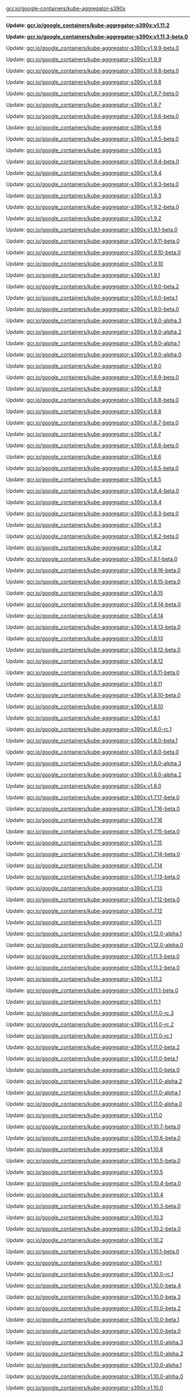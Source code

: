[gcr.io/google-containers/kube-aggregator-s390x](https://hub.docker.com/r/cruse/kube-aggregator-s390x/tags/) 

----
**Update: [gcr.io/google_containers/kube-aggregator-s390x:v1.11.2](https://hub.docker.com/r/cruse/kube-aggregator-s390x/tags/)**

**Update: [gcr.io/google_containers/kube-aggregator-s390x:v1.11.3-beta.0](https://hub.docker.com/r/cruse/kube-aggregator-s390x/tags/)**

Update: [gcr.io/google_containers/kube-aggregator-s390x:v1.9.9-beta.0](https://hub.docker.com/r/cruse/kube-aggregator-s390x/tags/)

Update: [gcr.io/google_containers/kube-aggregator-s390x:v1.9.9](https://hub.docker.com/r/cruse/kube-aggregator-s390x/tags/)

Update: [gcr.io/google_containers/kube-aggregator-s390x:v1.9.8-beta.0](https://hub.docker.com/r/cruse/kube-aggregator-s390x/tags/)

Update: [gcr.io/google_containers/kube-aggregator-s390x:v1.9.8](https://hub.docker.com/r/cruse/kube-aggregator-s390x/tags/)

Update: [gcr.io/google_containers/kube-aggregator-s390x:v1.9.7-beta.0](https://hub.docker.com/r/cruse/kube-aggregator-s390x/tags/)

Update: [gcr.io/google_containers/kube-aggregator-s390x:v1.9.7](https://hub.docker.com/r/cruse/kube-aggregator-s390x/tags/)

Update: [gcr.io/google_containers/kube-aggregator-s390x:v1.9.6-beta.0](https://hub.docker.com/r/cruse/kube-aggregator-s390x/tags/)

Update: [gcr.io/google_containers/kube-aggregator-s390x:v1.9.6](https://hub.docker.com/r/cruse/kube-aggregator-s390x/tags/)

Update: [gcr.io/google_containers/kube-aggregator-s390x:v1.9.5-beta.0](https://hub.docker.com/r/cruse/kube-aggregator-s390x/tags/)

Update: [gcr.io/google_containers/kube-aggregator-s390x:v1.9.5](https://hub.docker.com/r/cruse/kube-aggregator-s390x/tags/)

Update: [gcr.io/google_containers/kube-aggregator-s390x:v1.9.4-beta.0](https://hub.docker.com/r/cruse/kube-aggregator-s390x/tags/)

Update: [gcr.io/google_containers/kube-aggregator-s390x:v1.9.4](https://hub.docker.com/r/cruse/kube-aggregator-s390x/tags/)

Update: [gcr.io/google_containers/kube-aggregator-s390x:v1.9.3-beta.0](https://hub.docker.com/r/cruse/kube-aggregator-s390x/tags/)

Update: [gcr.io/google_containers/kube-aggregator-s390x:v1.9.3](https://hub.docker.com/r/cruse/kube-aggregator-s390x/tags/)

Update: [gcr.io/google_containers/kube-aggregator-s390x:v1.9.2-beta.0](https://hub.docker.com/r/cruse/kube-aggregator-s390x/tags/)

Update: [gcr.io/google_containers/kube-aggregator-s390x:v1.9.2](https://hub.docker.com/r/cruse/kube-aggregator-s390x/tags/)

Update: [gcr.io/google_containers/kube-aggregator-s390x:v1.9.1-beta.0](https://hub.docker.com/r/cruse/kube-aggregator-s390x/tags/)

Update: [gcr.io/google_containers/kube-aggregator-s390x:v1.9.11-beta.0](https://hub.docker.com/r/cruse/kube-aggregator-s390x/tags/)

Update: [gcr.io/google_containers/kube-aggregator-s390x:v1.9.10-beta.0](https://hub.docker.com/r/cruse/kube-aggregator-s390x/tags/)

Update: [gcr.io/google_containers/kube-aggregator-s390x:v1.9.10](https://hub.docker.com/r/cruse/kube-aggregator-s390x/tags/)

Update: [gcr.io/google_containers/kube-aggregator-s390x:v1.9.1](https://hub.docker.com/r/cruse/kube-aggregator-s390x/tags/)

Update: [gcr.io/google_containers/kube-aggregator-s390x:v1.9.0-beta.2](https://hub.docker.com/r/cruse/kube-aggregator-s390x/tags/)

Update: [gcr.io/google_containers/kube-aggregator-s390x:v1.9.0-beta.1](https://hub.docker.com/r/cruse/kube-aggregator-s390x/tags/)

Update: [gcr.io/google_containers/kube-aggregator-s390x:v1.9.0-beta.0](https://hub.docker.com/r/cruse/kube-aggregator-s390x/tags/)

Update: [gcr.io/google_containers/kube-aggregator-s390x:v1.9.0-alpha.3](https://hub.docker.com/r/cruse/kube-aggregator-s390x/tags/)

Update: [gcr.io/google_containers/kube-aggregator-s390x:v1.9.0-alpha.2](https://hub.docker.com/r/cruse/kube-aggregator-s390x/tags/)

Update: [gcr.io/google_containers/kube-aggregator-s390x:v1.9.0-alpha.1](https://hub.docker.com/r/cruse/kube-aggregator-s390x/tags/)

Update: [gcr.io/google_containers/kube-aggregator-s390x:v1.9.0-alpha.0](https://hub.docker.com/r/cruse/kube-aggregator-s390x/tags/)

Update: [gcr.io/google_containers/kube-aggregator-s390x:v1.9.0](https://hub.docker.com/r/cruse/kube-aggregator-s390x/tags/)

Update: [gcr.io/google_containers/kube-aggregator-s390x:v1.8.9-beta.0](https://hub.docker.com/r/cruse/kube-aggregator-s390x/tags/)

Update: [gcr.io/google_containers/kube-aggregator-s390x:v1.8.9](https://hub.docker.com/r/cruse/kube-aggregator-s390x/tags/)

Update: [gcr.io/google_containers/kube-aggregator-s390x:v1.8.8-beta.0](https://hub.docker.com/r/cruse/kube-aggregator-s390x/tags/)

Update: [gcr.io/google_containers/kube-aggregator-s390x:v1.8.8](https://hub.docker.com/r/cruse/kube-aggregator-s390x/tags/)

Update: [gcr.io/google_containers/kube-aggregator-s390x:v1.8.7-beta.0](https://hub.docker.com/r/cruse/kube-aggregator-s390x/tags/)

Update: [gcr.io/google_containers/kube-aggregator-s390x:v1.8.7](https://hub.docker.com/r/cruse/kube-aggregator-s390x/tags/)

Update: [gcr.io/google_containers/kube-aggregator-s390x:v1.8.6-beta.0](https://hub.docker.com/r/cruse/kube-aggregator-s390x/tags/)

Update: [gcr.io/google_containers/kube-aggregator-s390x:v1.8.6](https://hub.docker.com/r/cruse/kube-aggregator-s390x/tags/)

Update: [gcr.io/google_containers/kube-aggregator-s390x:v1.8.5-beta.0](https://hub.docker.com/r/cruse/kube-aggregator-s390x/tags/)

Update: [gcr.io/google_containers/kube-aggregator-s390x:v1.8.5](https://hub.docker.com/r/cruse/kube-aggregator-s390x/tags/)

Update: [gcr.io/google_containers/kube-aggregator-s390x:v1.8.4-beta.0](https://hub.docker.com/r/cruse/kube-aggregator-s390x/tags/)

Update: [gcr.io/google_containers/kube-aggregator-s390x:v1.8.4](https://hub.docker.com/r/cruse/kube-aggregator-s390x/tags/)

Update: [gcr.io/google_containers/kube-aggregator-s390x:v1.8.3-beta.0](https://hub.docker.com/r/cruse/kube-aggregator-s390x/tags/)

Update: [gcr.io/google_containers/kube-aggregator-s390x:v1.8.3](https://hub.docker.com/r/cruse/kube-aggregator-s390x/tags/)

Update: [gcr.io/google_containers/kube-aggregator-s390x:v1.8.2-beta.0](https://hub.docker.com/r/cruse/kube-aggregator-s390x/tags/)

Update: [gcr.io/google_containers/kube-aggregator-s390x:v1.8.2](https://hub.docker.com/r/cruse/kube-aggregator-s390x/tags/)

Update: [gcr.io/google_containers/kube-aggregator-s390x:v1.8.1-beta.0](https://hub.docker.com/r/cruse/kube-aggregator-s390x/tags/)

Update: [gcr.io/google_containers/kube-aggregator-s390x:v1.8.16-beta.0](https://hub.docker.com/r/cruse/kube-aggregator-s390x/tags/)

Update: [gcr.io/google_containers/kube-aggregator-s390x:v1.8.15-beta.0](https://hub.docker.com/r/cruse/kube-aggregator-s390x/tags/)

Update: [gcr.io/google_containers/kube-aggregator-s390x:v1.8.15](https://hub.docker.com/r/cruse/kube-aggregator-s390x/tags/)

Update: [gcr.io/google_containers/kube-aggregator-s390x:v1.8.14-beta.0](https://hub.docker.com/r/cruse/kube-aggregator-s390x/tags/)

Update: [gcr.io/google_containers/kube-aggregator-s390x:v1.8.14](https://hub.docker.com/r/cruse/kube-aggregator-s390x/tags/)

Update: [gcr.io/google_containers/kube-aggregator-s390x:v1.8.13-beta.0](https://hub.docker.com/r/cruse/kube-aggregator-s390x/tags/)

Update: [gcr.io/google_containers/kube-aggregator-s390x:v1.8.13](https://hub.docker.com/r/cruse/kube-aggregator-s390x/tags/)

Update: [gcr.io/google_containers/kube-aggregator-s390x:v1.8.12-beta.0](https://hub.docker.com/r/cruse/kube-aggregator-s390x/tags/)

Update: [gcr.io/google_containers/kube-aggregator-s390x:v1.8.12](https://hub.docker.com/r/cruse/kube-aggregator-s390x/tags/)

Update: [gcr.io/google_containers/kube-aggregator-s390x:v1.8.11-beta.0](https://hub.docker.com/r/cruse/kube-aggregator-s390x/tags/)

Update: [gcr.io/google_containers/kube-aggregator-s390x:v1.8.11](https://hub.docker.com/r/cruse/kube-aggregator-s390x/tags/)

Update: [gcr.io/google_containers/kube-aggregator-s390x:v1.8.10-beta.0](https://hub.docker.com/r/cruse/kube-aggregator-s390x/tags/)

Update: [gcr.io/google_containers/kube-aggregator-s390x:v1.8.10](https://hub.docker.com/r/cruse/kube-aggregator-s390x/tags/)

Update: [gcr.io/google_containers/kube-aggregator-s390x:v1.8.1](https://hub.docker.com/r/cruse/kube-aggregator-s390x/tags/)

Update: [gcr.io/google_containers/kube-aggregator-s390x:v1.8.0-rc.1](https://hub.docker.com/r/cruse/kube-aggregator-s390x/tags/)

Update: [gcr.io/google_containers/kube-aggregator-s390x:v1.8.0-beta.1](https://hub.docker.com/r/cruse/kube-aggregator-s390x/tags/)

Update: [gcr.io/google_containers/kube-aggregator-s390x:v1.8.0-beta.0](https://hub.docker.com/r/cruse/kube-aggregator-s390x/tags/)

Update: [gcr.io/google_containers/kube-aggregator-s390x:v1.8.0-alpha.3](https://hub.docker.com/r/cruse/kube-aggregator-s390x/tags/)

Update: [gcr.io/google_containers/kube-aggregator-s390x:v1.8.0-alpha.2](https://hub.docker.com/r/cruse/kube-aggregator-s390x/tags/)

Update: [gcr.io/google_containers/kube-aggregator-s390x:v1.8.0](https://hub.docker.com/r/cruse/kube-aggregator-s390x/tags/)

Update: [gcr.io/google_containers/kube-aggregator-s390x:v1.7.17-beta.0](https://hub.docker.com/r/cruse/kube-aggregator-s390x/tags/)

Update: [gcr.io/google_containers/kube-aggregator-s390x:v1.7.16-beta.0](https://hub.docker.com/r/cruse/kube-aggregator-s390x/tags/)

Update: [gcr.io/google_containers/kube-aggregator-s390x:v1.7.16](https://hub.docker.com/r/cruse/kube-aggregator-s390x/tags/)

Update: [gcr.io/google_containers/kube-aggregator-s390x:v1.7.15-beta.0](https://hub.docker.com/r/cruse/kube-aggregator-s390x/tags/)

Update: [gcr.io/google_containers/kube-aggregator-s390x:v1.7.15](https://hub.docker.com/r/cruse/kube-aggregator-s390x/tags/)

Update: [gcr.io/google_containers/kube-aggregator-s390x:v1.7.14-beta.0](https://hub.docker.com/r/cruse/kube-aggregator-s390x/tags/)

Update: [gcr.io/google_containers/kube-aggregator-s390x:v1.7.14](https://hub.docker.com/r/cruse/kube-aggregator-s390x/tags/)

Update: [gcr.io/google_containers/kube-aggregator-s390x:v1.7.13-beta.0](https://hub.docker.com/r/cruse/kube-aggregator-s390x/tags/)

Update: [gcr.io/google_containers/kube-aggregator-s390x:v1.7.13](https://hub.docker.com/r/cruse/kube-aggregator-s390x/tags/)

Update: [gcr.io/google_containers/kube-aggregator-s390x:v1.7.12-beta.0](https://hub.docker.com/r/cruse/kube-aggregator-s390x/tags/)

Update: [gcr.io/google_containers/kube-aggregator-s390x:v1.7.12](https://hub.docker.com/r/cruse/kube-aggregator-s390x/tags/)

Update: [gcr.io/google_containers/kube-aggregator-s390x:v1.7.11](https://hub.docker.com/r/cruse/kube-aggregator-s390x/tags/)

Update: [gcr.io/google_containers/kube-aggregator-s390x:v1.12.0-alpha.1](https://hub.docker.com/r/cruse/kube-aggregator-s390x/tags/)

Update: [gcr.io/google_containers/kube-aggregator-s390x:v1.12.0-alpha.0](https://hub.docker.com/r/cruse/kube-aggregator-s390x/tags/)

Update: [gcr.io/google_containers/kube-aggregator-s390x:v1.11.3-beta.0](https://hub.docker.com/r/cruse/kube-aggregator-s390x/tags/)

Update: [gcr.io/google_containers/kube-aggregator-s390x:v1.11.2-beta.0](https://hub.docker.com/r/cruse/kube-aggregator-s390x/tags/)

Update: [gcr.io/google_containers/kube-aggregator-s390x:v1.11.2](https://hub.docker.com/r/cruse/kube-aggregator-s390x/tags/)

Update: [gcr.io/google_containers/kube-aggregator-s390x:v1.11.1-beta.0](https://hub.docker.com/r/cruse/kube-aggregator-s390x/tags/)

Update: [gcr.io/google_containers/kube-aggregator-s390x:v1.11.1](https://hub.docker.com/r/cruse/kube-aggregator-s390x/tags/)

Update: [gcr.io/google_containers/kube-aggregator-s390x:v1.11.0-rc.3](https://hub.docker.com/r/cruse/kube-aggregator-s390x/tags/)

Update: [gcr.io/google_containers/kube-aggregator-s390x:v1.11.0-rc.2](https://hub.docker.com/r/cruse/kube-aggregator-s390x/tags/)

Update: [gcr.io/google_containers/kube-aggregator-s390x:v1.11.0-rc.1](https://hub.docker.com/r/cruse/kube-aggregator-s390x/tags/)

Update: [gcr.io/google_containers/kube-aggregator-s390x:v1.11.0-beta.2](https://hub.docker.com/r/cruse/kube-aggregator-s390x/tags/)

Update: [gcr.io/google_containers/kube-aggregator-s390x:v1.11.0-beta.1](https://hub.docker.com/r/cruse/kube-aggregator-s390x/tags/)

Update: [gcr.io/google_containers/kube-aggregator-s390x:v1.11.0-beta.0](https://hub.docker.com/r/cruse/kube-aggregator-s390x/tags/)

Update: [gcr.io/google_containers/kube-aggregator-s390x:v1.11.0-alpha.2](https://hub.docker.com/r/cruse/kube-aggregator-s390x/tags/)

Update: [gcr.io/google_containers/kube-aggregator-s390x:v1.11.0-alpha.1](https://hub.docker.com/r/cruse/kube-aggregator-s390x/tags/)

Update: [gcr.io/google_containers/kube-aggregator-s390x:v1.11.0-alpha.0](https://hub.docker.com/r/cruse/kube-aggregator-s390x/tags/)

Update: [gcr.io/google_containers/kube-aggregator-s390x:v1.11.0](https://hub.docker.com/r/cruse/kube-aggregator-s390x/tags/)

Update: [gcr.io/google_containers/kube-aggregator-s390x:v1.10.7-beta.0](https://hub.docker.com/r/cruse/kube-aggregator-s390x/tags/)

Update: [gcr.io/google_containers/kube-aggregator-s390x:v1.10.6-beta.0](https://hub.docker.com/r/cruse/kube-aggregator-s390x/tags/)

Update: [gcr.io/google_containers/kube-aggregator-s390x:v1.10.6](https://hub.docker.com/r/cruse/kube-aggregator-s390x/tags/)

Update: [gcr.io/google_containers/kube-aggregator-s390x:v1.10.5-beta.0](https://hub.docker.com/r/cruse/kube-aggregator-s390x/tags/)

Update: [gcr.io/google_containers/kube-aggregator-s390x:v1.10.5](https://hub.docker.com/r/cruse/kube-aggregator-s390x/tags/)

Update: [gcr.io/google_containers/kube-aggregator-s390x:v1.10.4-beta.0](https://hub.docker.com/r/cruse/kube-aggregator-s390x/tags/)

Update: [gcr.io/google_containers/kube-aggregator-s390x:v1.10.4](https://hub.docker.com/r/cruse/kube-aggregator-s390x/tags/)

Update: [gcr.io/google_containers/kube-aggregator-s390x:v1.10.3-beta.0](https://hub.docker.com/r/cruse/kube-aggregator-s390x/tags/)

Update: [gcr.io/google_containers/kube-aggregator-s390x:v1.10.3](https://hub.docker.com/r/cruse/kube-aggregator-s390x/tags/)

Update: [gcr.io/google_containers/kube-aggregator-s390x:v1.10.2-beta.0](https://hub.docker.com/r/cruse/kube-aggregator-s390x/tags/)

Update: [gcr.io/google_containers/kube-aggregator-s390x:v1.10.2](https://hub.docker.com/r/cruse/kube-aggregator-s390x/tags/)

Update: [gcr.io/google_containers/kube-aggregator-s390x:v1.10.1-beta.0](https://hub.docker.com/r/cruse/kube-aggregator-s390x/tags/)

Update: [gcr.io/google_containers/kube-aggregator-s390x:v1.10.1](https://hub.docker.com/r/cruse/kube-aggregator-s390x/tags/)

Update: [gcr.io/google_containers/kube-aggregator-s390x:v1.10.0-rc.1](https://hub.docker.com/r/cruse/kube-aggregator-s390x/tags/)

Update: [gcr.io/google_containers/kube-aggregator-s390x:v1.10.0-beta.4](https://hub.docker.com/r/cruse/kube-aggregator-s390x/tags/)

Update: [gcr.io/google_containers/kube-aggregator-s390x:v1.10.0-beta.3](https://hub.docker.com/r/cruse/kube-aggregator-s390x/tags/)

Update: [gcr.io/google_containers/kube-aggregator-s390x:v1.10.0-beta.2](https://hub.docker.com/r/cruse/kube-aggregator-s390x/tags/)

Update: [gcr.io/google_containers/kube-aggregator-s390x:v1.10.0-beta.1](https://hub.docker.com/r/cruse/kube-aggregator-s390x/tags/)

Update: [gcr.io/google_containers/kube-aggregator-s390x:v1.10.0-beta.0](https://hub.docker.com/r/cruse/kube-aggregator-s390x/tags/)

Update: [gcr.io/google_containers/kube-aggregator-s390x:v1.10.0-alpha.3](https://hub.docker.com/r/cruse/kube-aggregator-s390x/tags/)

Update: [gcr.io/google_containers/kube-aggregator-s390x:v1.10.0-alpha.2](https://hub.docker.com/r/cruse/kube-aggregator-s390x/tags/)

Update: [gcr.io/google_containers/kube-aggregator-s390x:v1.10.0-alpha.1](https://hub.docker.com/r/cruse/kube-aggregator-s390x/tags/)

Update: [gcr.io/google_containers/kube-aggregator-s390x:v1.10.0-alpha.0](https://hub.docker.com/r/cruse/kube-aggregator-s390x/tags/)

Update: [gcr.io/google_containers/kube-aggregator-s390x:v1.10.0](https://hub.docker.com/r/cruse/kube-aggregator-s390x/tags/)

